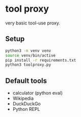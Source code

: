 # tool proxy

very basic tool-use proxy.

## Setup

```bash
python3 -m venv venv
source venv/bin/active
pip install -r requirements.txt
python3 toolproxy.py
```

## Default tools

* calculator (python eval)
* Wikipedia
* DuckDuckGo
* Python REPL